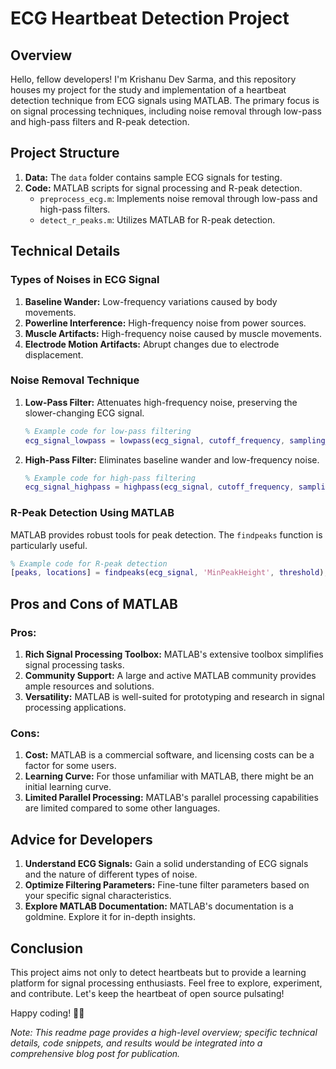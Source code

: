 # ECG Heartbeat Detection Project

## Overview

Hello, fellow developers! I'm Krishanu Dev Sarma, and this repository houses my project for the study and implementation of a heartbeat detection technique from ECG signals using MATLAB. The primary focus is on signal processing techniques, including noise removal through low-pass and high-pass filters and R-peak detection.

## Project Structure

1. **Data:** The `data` folder contains sample ECG signals for testing.
2. **Code:** MATLAB scripts for signal processing and R-peak detection.
    - `preprocess_ecg.m`: Implements noise removal through low-pass and high-pass filters.
    - `detect_r_peaks.m`: Utilizes MATLAB for R-peak detection.

## Technical Details

### Types of Noises in ECG Signal

1. **Baseline Wander:** Low-frequency variations caused by body movements.
2. **Powerline Interference:** High-frequency noise from power sources.
3. **Muscle Artifacts:** High-frequency noise caused by muscle movements.
4. **Electrode Motion Artifacts:** Abrupt changes due to electrode displacement.

### Noise Removal Technique

1. **Low-Pass Filter:** Attenuates high-frequency noise, preserving the slower-changing ECG signal.
   
   ```matlab
   % Example code for low-pass filtering
   ecg_signal_lowpass = lowpass(ecg_signal, cutoff_frequency, sampling_frequency);
   ```

2. **High-Pass Filter:** Eliminates baseline wander and low-frequency noise.
   
   ```matlab
   % Example code for high-pass filtering
   ecg_signal_highpass = highpass(ecg_signal, cutoff_frequency, sampling_frequency);
   ```

### R-Peak Detection Using MATLAB

MATLAB provides robust tools for peak detection. The `findpeaks` function is particularly useful.

```matlab
% Example code for R-peak detection
[peaks, locations] = findpeaks(ecg_signal, 'MinPeakHeight', threshold);
```

## Pros and Cons of MATLAB

### Pros:

1. **Rich Signal Processing Toolbox:** MATLAB's extensive toolbox simplifies signal processing tasks.
2. **Community Support:** A large and active MATLAB community provides ample resources and solutions.
3. **Versatility:** MATLAB is well-suited for prototyping and research in signal processing applications.

### Cons:

1. **Cost:** MATLAB is a commercial software, and licensing costs can be a factor for some users.
2. **Learning Curve:** For those unfamiliar with MATLAB, there might be an initial learning curve.
3. **Limited Parallel Processing:** MATLAB's parallel processing capabilities are limited compared to some other languages.

## Advice for Developers

1. **Understand ECG Signals:** Gain a solid understanding of ECG signals and the nature of different types of noise.
2. **Optimize Filtering Parameters:** Fine-tune filter parameters based on your specific signal characteristics.
3. **Explore MATLAB Documentation:** MATLAB's documentation is a goldmine. Explore it for in-depth insights.

## Conclusion

This project aims not only to detect heartbeats but to provide a learning platform for signal processing enthusiasts. Feel free to explore, experiment, and contribute. Let's keep the heartbeat of open source pulsating!

Happy coding! 🚀💓

*Note: This readme page provides a high-level overview; specific technical details, code snippets, and results would be integrated into a comprehensive blog post for publication.*
